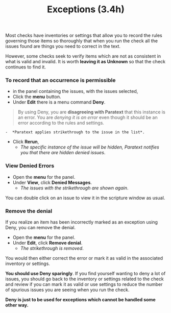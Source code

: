 ﻿---
title: Exceptions (3.4h)
---
Most checks have inventories or settings that allow you to record the rules governing those items so thoroughly that when you run the check all the issues found are things you need to correct in the text.

However, some checks seek to verify items which are not as consistent in what is valid and invalid. It is worth **leaving it as Unknown** so that the check continues to find it.

### To record that an occurrence is permissible

-  in the panel containing the issues, with the issues selected,
-  Click the **menu** button.
-  Under **Edit** there is a menu command **Deny**.

  > By using Deny, you are **disagreeing with Paratext** that this instance is an error. You are *denying it is an error* even though it should be an error according to the rules and settings.
  
    -  *Paratext applies strikethrough to the issue in the list*.

-  Click **Rerun**,  
    -  *The specific instance of the issue will be hidden, Paratext notifies you that there are hidden denied issues*.

### View Denied Errors

-  Open the **menu** for the panel.
-  Under **View**, click **Denied Messages**.  
    -  *The issues with the strikethrough are shown again*.

You can double click on an issue to view it in the scripture window as usual.

### Remove the denial

If you realize an item has been incorrectly marked as an exception using Deny, you can remove the denial.

-  Open the **menu** for the panel.
-  Under **Edit**, click **Remove denial**.  
    -  *The strikethrough is removed*.

You would then either correct the error or mark it as valid in the associated inventory or settings.

**You should use Deny sparingly**. If you find yourself wanting to deny a lot of issues, you should go back to the inventory or settings related to the check and review if you can mark it as valid or use settings to reduce the number of spurious issues you are seeing when you run the check.

**Deny is just to be used for exceptions which cannot be handled some other way.**
